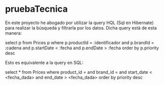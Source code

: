 # pruebaTecnica

En este proyecto he abogado por utilizar la query HQL (Sql en Hibernate) para realizar la búsqueda y filtrarla por los datos. Dicha query está de esta manera:

select p from Prices p where p.productId = :identificador and p.brandId = :cadena and p.startDate < :fecha and p.endDate > :fecha order by p.priority desc

Esto es equivalente a la query en SQL:

select * from Prices where product_id = <identificador> and brand_id = <cadena> and start_date < <fecha_dada> and end_date > <fecha_dada> order by priority desc
